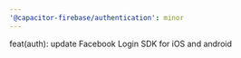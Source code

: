 ```yaml
---
'@capacitor-firebase/authentication': minor
---
```


feat(auth): update Facebook Login SDK for iOS and android
